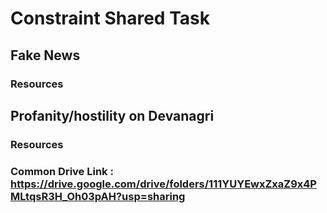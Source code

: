 # Constraint Shared Task

## Fake News

### Resources

## Profanity/hostility on Devanagri

### Resources

### Common Drive Link : https://drive.google.com/drive/folders/111YUYEwxZxaZ9x4PMLtqsR3H_Oh03pAH?usp=sharing
